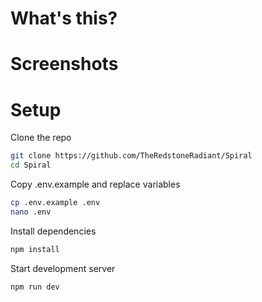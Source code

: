 # What's this?

# Screenshots

# Setup

Clone the repo
```bash
git clone https://github.com/TheRedstoneRadiant/Spiral
cd Spiral
```

Copy .env.example and replace variables
```bash
cp .env.example .env
nano .env
```

Install dependencies
```bash
npm install
```

Start development server
```bash
npm run dev
````

